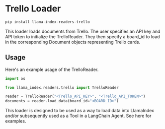 # Trello Loader

```bash
pip install llama-index-readers-trello
```

This loader loads documents from Trello. The user specifies an API key and API token to initialize the TrelloReader. They then specify a board_id to
load in the corresponding Document objects representing Trello cards.

## Usage

Here's an example usage of the TrelloReader.

```python
import os

from llama_index.readers.trello import TrelloReader

reader = TrelloReader("<Trello_API_KEY>", "<Trello_API_TOKEN>")
documents = reader.load_data(board_id="<BOARD_ID>")
```

This loader is designed to be used as a way to load data into LlamaIndex and/or subsequently used as a Tool in a LangChain Agent. See here for
examples.
